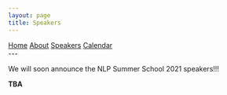 ```yaml
---
layout: page
title: Speakers
---
```


<div class="list-filters">
  <a href="/escuelaverano2021/" class="list-filter">Home</a>
  <a href="/escuelaverano2021/about/" class="list-filter">About</a>
  <a href="/escuelaverano2021/speakers/" class="list-filter filter-selected">Speakers</a>
  <a href="/escuelaverano2021/calendar/" class="list-filter">Calendar</a>
</div>
---

We will soon announce the NLP Summer School 2021 speakers!!!

**TBA**
